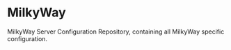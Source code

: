 # MilkyWay
MilkyWay Server Configuration Repository, containing all MilkyWay specific configuration.
